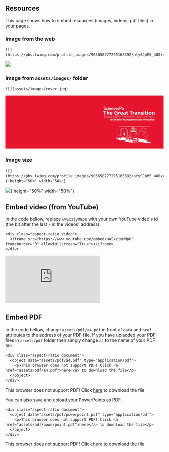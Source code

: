 ## Resources
This page shows how to embed resources (images, videos, pdf files) in your pages.

### Image from the web
```
![](https://pbs.twimg.com/profile_images/903658777295163392/afySJpM5_400x400.jpg)
```
![](https://pbs.twimg.com/profile_images/903658777295163392/afySJpM5_400x400.jpg)

### Image from `assets/images/` folder
```
![](assets/images/cover.jpg)
```
![](assets/images/cover.jpg)


### Image size
```
![](https://pbs.twimg.com/profile_images/903658777295163392/afySJpM5_400x400.jpg){:height="50%" width="50%"}
```
![](https://pbs.twimg.com/profile_images/903658777295163392/afySJpM5_400x400.jpg){:height="50%" width="50%"}


## Embed video (from YouTube)
In the code bellow, replace `uWSxzjyMNpU` with your own YouTube video's id (the bit after the last `/` in the videos' address)
```
<div class="aspect-ratio video">
  <iframe src="https://www.youtube.com/embed/uWSxzjyMNpU" frameborder="0" allowfullscreen="True"></iframe>
</div>
```
<div class="aspect-ratio video">
  <iframe src="https://www.youtube.com/embed/uWSxzjyMNpU" frameborder="0" allowfullscreen="True"></iframe>
</div>


## Embed PDF

In the code bellow, change `assets/pdf/a4.pdf` in front of `data` and `href` attributes to the address of your PDF file. If you have uplaoded your PDF files in `assets/pdf` folder then simply change `a4` to the name of your PDF file.
```
<div class="aspect-ratio document">
  <object data="assets/pdf/a4.pdf" type="application/pdf">
    <p>This browser does not support PDF! Click <a href="assets/pdf/a4.pdf">here</a> to download the file</p>
  </object>
</div>
```
<div class="aspect-ratio document">
  <object data="assets/pdf/a4.pdf" type="application/pdf">
    <p>This browser does not support PDF! Click <a href="assets/pdf/a4.pdf">here</a> to download the file</p>
  </object>
</div>

You can also save and upload your PowerPoints as PDF.
```
<div class="aspect-ratio document">
  <object data="assets/pdf/powerpoint.pdf" type="application/pdf">
    <p>This browser does not support PDF! Click <a href="assets/pdf/powerpoint.pdf">here</a> to download the file</p>
  </object>
</div>
```
<div class="aspect-ratio document">
  <object data="assets/pdf/powerpoint.pdf" type="application/pdf">
    <p>This browser does not support PDF! Click <a href="assets/pdf/powerpoint.pdf">here</a> to download the file</p>
  </object>
</div>
